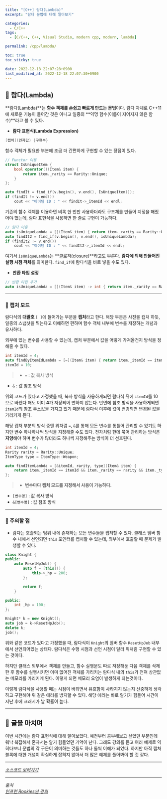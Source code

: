 ```yaml
---
title: "[C++] 람다(Lambda)"
excerpt: "람다 문법에 대해 알아보기"

categories:
  - C/C++
tags:
  - [C/C++, C++, Visual Studio, modern cpp, modern, lambda]

permalink: /cpp/lambda/

toc: true
toc_sticky: true

date: 2022-12-18 22:07:28+0900
last_modified_at: 2022-12-18 22:07:30+0900
---
```


## 👻 람다(Lambda)
**람다(Lambda)**는 **함수 객체를 손쉽고 빠르게 만드는 문법**이다. 람다 자체로 C++11에 새로운 기능이 들어간 것은 아니고 일종의 **익명 함수(이름이 지어지지 않은 함수)**라고 볼 수 있다.

- **람다 표현식(Lambda Expression)**   

```c++
[캡처](인자값) {구현부}
```

함수 객체가 필요한 부분에 조금 더 간편하게 구현할 수 있는 장점이 있다.

```c++
// Functor 이용
struct IsUniqueItem {
    bool operator()(Item& item) {
        return item._rarity == Rarity::Unique;
    }
};

auto findIt = find_if(v.begin(), v.end(), IsUniqueItem());
if (findIt != v.end())
    cout << "아이템 ID : " << findIt->_itemId << endl;
```

기존의 함수 객체를 이용하면 비록 한 번만 사용하더라도 구조체를 만들어 지정을 해줬어야 했는데, 람다 표현식을 사용하면 한 줄로 구현이 가능하다.

```c++
// 람다 이용
auto isUniqueLambda = [](Item& item) { return item._rarity == Rarity::Unique; };
auto findIt2 = find_if(v.begin(), v.end(), isUniqueLambda);
if (findIt2 != v.end())
    cout << "아이템 ID : " << findIt2->_itemId << endl;
```

여기서 ``` isUniqueLambda ```는 **클로저(closure)**라고도 부른다. **람다에 의해 만들어진 실행 시점 객체**를 의미한다. ``` find_if ```에 람다식을 바로 넣을 수도 있다.

- **반환 타입 설정**

```c++
// 반환 타입 추가
auto isUniqueLambda = [](Item& item) -> int { return item._rarity == Rarity::Unique; };
```

***

### 🌱 캡처 모드
람다식의 **대괄호** ``` [ ] ```에 들어가는 부분을 **캡처**라고 한다. 해당 부분은 사진을 캡처 하듯, 일종의 스냅샷을 찍는다고 이해하면 편하며 함수 객체 내부에 변수를 저장하는 개념과 유사하다.

외부에 있는 변수를 사용할 수 있는데, 캡처 부분에서 값을 어떻게 가져올건지 방식을 정해줄 수 있다.

```c++
int itemId = 4;
auto findByItemIdLambda = [=](Item& item) { return item._itemId == itemId; };
itemId = 10;
```

> - ``` = ``` : 값 복사 방식
- ``` & ``` : 값 참조 방식

위의 코드가 있다고 가정했을 때, 복사 방식을 사용하게되면 람다식 뒤에 ``` itemId ```를 10으로 바꿨다 해도 이미 **4**가 저장되어 변하지 않는다. 반면에 참조 방식을 사용하게되면 ``` itemId ```의 참조 주소값을 가지고 있기 때문에 람다식 이후에 값이 변경되면 변경된 값을 가리키게 된다.

해당 캡처 부분의 방식 중엔 위처럼 ``` = ```, ``` & ```를 통해 모든 변수를 통틀어 관리할 수 있기도 하지만 변수 하나하나씩 방식을 지정해줄 수도 있다. 전자처럼 한데 묶어 관리하는 방식은 **지양**해야 하며 변수가 많더라도 하나씩 지정해주는 방식이 더 선호된다.

```c++
int itemId = 4;
Rarity rarity = Rarity::Unique;
ItemType type = ItemType::Weapon;

auto findItemLambda = [&itemId, rarity, type](Item& item) { 
    return item._itemId == itemId && item._rarity == rarity && item._type == type; 
};
```

> - **변수마다 캡처 모드를 지정해서 사용이 가능하다.**
  - ``` [변수명] ``` : 값 복사 방식
  - ``` &[변수명] ``` : 값 참조 방식

***

### 🌱 주의할 점
- 람다는 호출되는 범위 내에 존재하는 모든 변수들을 캡처할 수 있다. 클래스 멤버 함수 내에서 선언되면 ``` this ``` 포인터를 켑처할 수 있는데, 외부에서 호출할 때 문제가 발생할 수 있다.

```c++
class Knight {
public:
    auto ResetHpJob() {
        auto f = [this]() {
            this->_hp = 200;
        };

        return f;
    }

public:
    int _hp = 100;
};

Knight* k = new Knight();
auto job = k->ResetHpJob();
delete k;
job();
```

위와 같은 코드가 있다고 가정했을 때, 람다식이 ``` Knight ```의 멤버 함수 ``` ResetHpJob ``` 내부에서 선언되어있는 상태다. 람다식은 수행 시점과 선언 시점이 달라 위처럼 구현할 수 있는 것이다.

하지만 클래스 외부에서 객체를 만들고, 함수 실행문도 따로 저장해둔 다음 객체를 삭제한 후 함수를 실행시키면 이미 없어진 객체를 가리키는 람다식 내의 ``` this ```가 전혀 상관없는 메모리를 가리키게 된다. 이렇게 되면 메모리 오염이 발생하게 되는것이다.

이렇게 람다식을 사용할 때는 시점이 바뀌면서 유효함이 사라지지 않는지 신중하게 생각하고 구현해야 위 같은 에러를 방지할 수 있다. 해당 에러는 바로 알기가 힘들어 시간이 지난 후에 크래시가 날 확률이 높다.

***

## 👻 글을 마치며
이번 시간에는 람다 표현식에 대해 알아보았다. 예전부터 공부해보고 싶었던 부분인데 워낙 복잡해서 혼자서는 알기 힘들었던 기억이 난다. 그래도 강의를 듣고 여러 예제로 익히다보니 문법의 각 구문이 의미하는 것들도 하나 둘씩 이해가 되었다. 하지만 아직 캡처 블록에 대한 개념이 확실하게 잡히지 않아서 더 많은 예제를 풀어봐야 할 것 같다.

***

_[소스코드 보러가기](https://github.com/choi-dan-di/study_cpp/tree/main/modern-cpp/lambda)_

***

_출처_   
_[인프런 Rookies님 강의](https://inf.run/bje8)_   